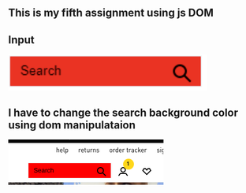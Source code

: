 ## This is my fifth assignment using js DOM

## Input 

![INPUT](/DOM/Assignemnt_5/Pic11.png)

## I have to change the search background color using dom manipulataion

![OUTPUT](/DOM/Assignemnt_5/5.png)

